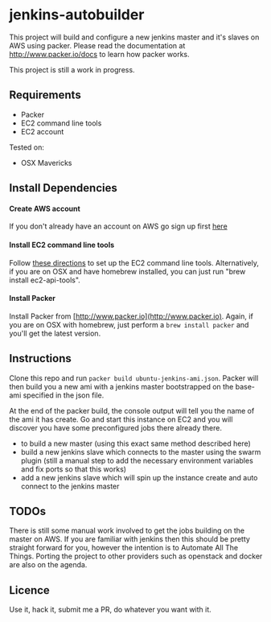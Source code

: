 jenkins-autobuilder
===================

This project will build and configure a new jenkins master and it's slaves on AWS using packer. Please read the documentation at http://www.packer.io/docs to learn how packer works.

This project is still a work in progress.

Requirements
------------
* Packer
* EC2 command line tools
* EC2 account

Tested on:
* OSX Mavericks

Install Dependencies
-------------------
#### Create AWS account
If you don't already have an account on AWS go sign up first [here](http://aws.amazon.com)
#### Install EC2 command line tools
Follow [these directions](http://docs.aws.amazon.com/AWSEC2/latest/CommandLineReference/set-up-ec2-cli-linux.html) to set up the EC2 command line tools. Alternatively, if you are on OSX and have homebrew installed, you can just run "brew install ec2-api-tools". 
#### Install Packer
Install Packer from [http://www.packer.io](http://www.packer.io). Again, if you are on OSX with homebrew, just perform a `brew install packer` and you'll get the latest version.

Instructions
-------------------
Clone this repo and run `packer build ubuntu-jenkins-ami.json`. Packer will then build you a new ami with a jenkins master bootstrapped on the base-ami specified in the json file.

At the end of the packer build, the console output will tell you the name of the ami it has create. Go and start this instance on EC2 and you will discover you have some preconfigured jobs there already there.
* to build a new master (using this exact same method described here)
* build a new jenkins slave which connects to the master using the swarm plugin (still a manual step to add the necessary environment variables and fix ports so that this works)
* add a new jenkins slave which will spin up the instance create and auto connect to the jenkins master

TODOs
-------------------
There is still some manual work involved to get the jobs building on the master on AWS. If you are familiar with jenkins then this should be pretty straight forward for you, however the intention is to Automate All The Things.
Porting the project to other providers such as openstack and docker are also on the agenda.

Licence
-------------------
Use it, hack it, submit me a PR, do whatever you want with it.
